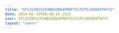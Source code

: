 ```yaml
---
title: "SP11VZNJSCK3WEH2B64PRDFTG1TCP5J6QSR4THYYZ"
date: 2024-02-19T08:48:24.252Z
user: SP11VZNJSCK3WEH2B64PRDFTG1TCP5J6QSR4THYYZ
layout: "users"
---
```

    